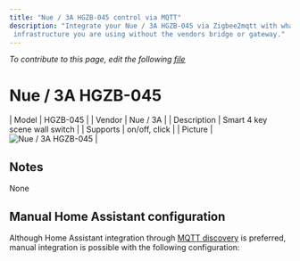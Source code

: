 ```yaml
---
title: "Nue / 3A HGZB-045 control via MQTT"
description: "Integrate your Nue / 3A HGZB-045 via Zigbee2mqtt with whatever smart home
 infrastructure you are using without the vendors bridge or gateway."
---
```


*To contribute to this page, edit the following
[file](https://github.com/Koenkk/zigbee2mqtt.io/blob/master/docs/devices/HGZB-045.md)*

# Nue / 3A HGZB-045

| Model | HGZB-045  |
| Vendor  | Nue / 3A  |
| Description | Smart 4 key scene wall switch |
| Supports | on/off, click |
| Picture | ![Nue / 3A HGZB-045](./assets/devices/HGZB-045.jpg) |

## Notes

None

## Manual Home Assistant configuration
Although Home Assistant integration through [MQTT discovery](../integration/home_assistant) is preferred,
manual integration is possible with the following configuration:
